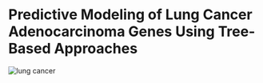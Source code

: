 # Predictive Modeling of Lung Cancer Adenocarcinoma Genes Using Tree-Based Approaches

![lung cancer](https://github.com/jeffwongqy/Biomedical-Healthcare-Genomics-Data-Science/assets/100281127/3e695e59-0bb2-4123-8a7a-e96039360862)
